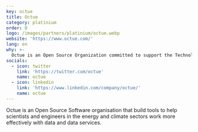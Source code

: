 ```yaml
---
key: octue
title: Octue
category: platinium
order: 0
logo: /images/partners/platinium/octue.webp
website: 'https://www.octue.com/'
lang: en
why: >-
  Octue is an Open Source Organization committed to support the Technologies they rely on.
socials:
  - icon: twitter
    link: 'https://twitter.com/octue'
    name: octue
  - icon: linkedin
    link: 'https://www.linkedin.com/company/octue/'
    name: octue
---
```

Octue is an Open Source Software organisation that build tools to help scientists and engineers in the energy and climate sectors work more effectively with data and data services.